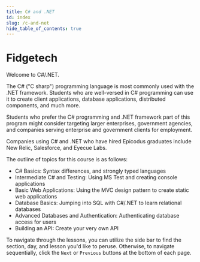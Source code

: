 ```yaml
---
title: C# and .NET
id: index
slug: /c-and-net
hide_table_of_contents: true
---
```


# Fidgetech

Welcome to C#/.NET.

The C# ("C sharp") programming language is most commonly used with the .NET framework. Students who are well-versed in C# programming can use it to create client applications, database applications, distributed components, and much more.

Students who prefer the C# programming and .NET framework part of this program might consider targeting larger enterprises, government agencies, and companies serving enterprise and government clients for employment. 

Companies using C# and .NET who have hired Epicodus graduates include New Relic, Salesforce, and Eyecue Labs.

The outline of topics for this course is as follows:

* C# Basics: Syntax differences, and strongly typed languages
* Intermediate C# and Testing: Using MS Test and creating console applications
* Basic Web Applications: Using the MVC design pattern to create static web applications
* Database Basics: Jumping into SQL with C#/.NET to learn relational databases
* Advanced Databases and Authentication: Authenticating database access for users
* Building an API: Create your very own API

To navigate through the lessons, you can utilize the side bar to find the section, day, and lesson you'd like to peruse. Otherwise, to navigate sequentially, click the `Next` or `Previous` buttons at the bottom of each page.
